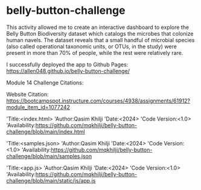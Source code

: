 # belly-button-challenge

This activity allowed me to create an interactive dashboard to explore the Belly Button Biodiversity dataset which catalogs the microbes that colonize human navels. The dataset reveals that a small handful of microbial species (also called operational taxonomic units, or OTUs, in the study) were present in more than 70% of people, while the rest were relatively rare.

I successfully deployed the app to Github Pages: https://allen048.github.io/belly-button-challenge/

Module 14 Challenge Citations:

Website Citation: https://bootcampspot.instructure.com/courses/4938/assignments/61912?module_item_id=1077242

'Title:<index.html> 'Author:Qasim Khilji 'Date:<2024> 'Code Version:<1.0> 'Availability:https://github.com/mqkhilji/belly-button-challenge/blob/main/index.html

'Title:<samples.json> 'Author:Qasim Khilji 'Date:<2024> 'Code Version:<1.0> 'Availability:https://github.com/mqkhilji/belly-button-challenge/blob/main/samples.json

'Title:<app.js> 'Author:Qasim Khilji 'Date:<2024> 'Code Version:<1.0> 'Availability:https://github.com/mqkhilji/belly-button-challenge/blob/main/static/js/app.js

